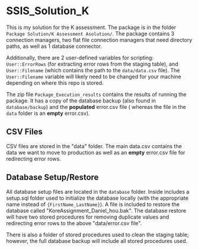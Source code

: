 # SSIS_Solution_K

This is my solution for the K assessment. The package is in the folder `Package Solution/K Assessment Asolution/`. The package contains 3 connection managers, two flat file connection managers that need directory paths, as well as 1 database connector.

Additionally, there are 2 user-defined variables for scripting: `User::ErrorRows` (for extracting error rows from the staging table), and `User::Filename` (which contains the path to the `data/data.csv` file). The `User::Filename` variable will likely need to be changed for your machine depending on where this repo is stored.

The zip file `Package_Execution_results` contains the results of running the package. It has a copy of the database backup (also found in `database/backup`) and the **populated** error.csv file ( whereas the file in the `data` folder is an **empty** error.csv). 

## CSV Files 

CSV files are stored in the "data" folder. The main data.csv contains the data we want to move to production as well as an **empty** error.csv file for redirecting error rows.

## Database Setup/Restore

All database setup files are located in the `database` folder. Inside includes a setup.sql folder used to initialize the database locally (with the appropriate name instead of `{FirstName_LastName}`).
A file is included to restore the database called "KoreAssignment_Daniel_hou.bak". The database restore will have two stored procedures for removing duplicate values and redirecting error rows to the above "data/error.csv file".

There is also a folder of stored procedures used to clean the staging table; however, the full database backup will include all stored procedures used.
